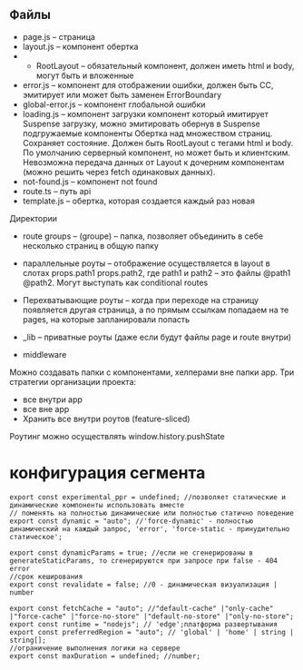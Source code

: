 ## Файлы

- page.js – страница
- layout.js – компонент обертка
- - RootLayout – обязательный компонент, должен иметь html и body, могут быть и вложенные
- error.js – компонент для отображении ошибки, должен быть CC, эмитирует или может быть заменен ErrorBoundary
- global-error.js – компонент глобальной ошибки
- loading.js – компонент загрузки компонент который имитирует Suspense загрузку, можно эмитировать обернув в Suspense подгружаемые компоненты Обертка над множеством страниц. Сохраняет состояние. Должен быть RootLayout с тегами html и body. По умолчанию серверный компонент, но может быть и клиентским. Невозможна передача данных от Layout к дочерним компонентам (можно решить через fetch одинаковых данных).
- not-found.js – компонент not found
- route.ts – путь api
- template.js – обертка, которая создается каждый раз новая

Директории

- route groups – (groupe) – папка, позволяет объединить в себе несколько страниц в общую папку
- параллельные роуты – отображение осуществляется в layout в слотах props.path1 props.path2, где path1 и path2 – это файлы @path1 @path2. Могут выступать как conditional routes
- Перехватывающие роуты – когда при переходе на страницу появляется другая страница, а по прямым ссылкам попадаем на те pages, на которые запланировали попасть
- \_lib – приватные роуты (даже если будут файлы page и route внутри)

- middleware

Можно создавать папки с компонентами, хелперами вне папки app. Три стратегии организации проекта:

- все внутри app
- все вне app
- Хранить все внутри роутов (feature-sliced)

Роутинг можно осуществлять window.history.pushState

# конфигурация сегмента

```tsx
export const experimental_ppr = undefined; //позволяет статические и динамические компоненты использовать вместе
// поменять на полностью динамические или полностью статично поведение
export const dynamic = "auto"; //'force-dynamic' - полностью динамический на каждый запрос, 'error', 'force-static - принудительно статическое';

export const dynamicParams = true; //если не сгенерированы в generateStaticParams, то сгенерируются при запросе при false - 404 error
//срок кеширования
export const revalidate = false; //0 - динамическая визуализация | number

export const fetchCache = "auto"; //"default-cache" |"only-cache" |"force-cache" |"force-no-store" |"default-no-store" |"only-no-store";
export const runtime = "nodejs"; // 'edge';платформа развертывания
export const preferredRegion = "auto"; // 'global' | 'home' | string | string[];
//ограничение выполнения логики на сервере
export const maxDuration = undefined; //number;
```
